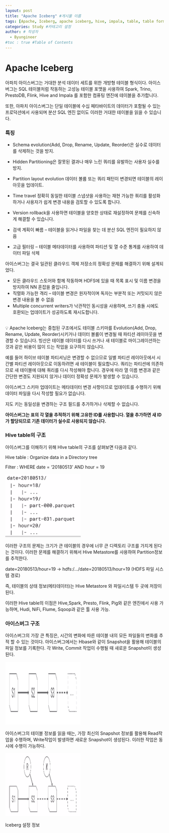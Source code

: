```yaml
---
layout: post
title: "Apache Iceberg" #게시물 이름
tags: [Apache, Iceberg, apache iceberg, hive, impala, table, table format, 아이스버그] #태그 설정
categories: Study #카테고리 설정
author: # 작성자
  - Byungineer
#toc : true #Table of Contents
---
```



# Apache Iceberg

아파치 아이스버그는 거대한 분석 데이터 세트를 위한 개방형 테이블 형식이다. 아이스버그는 SQL 테이블처럼 작동하는 고성능 테이블 포맷을 사용하여 Spark, Trino, PrestoDB, Flink, Hive and Impala 를 포함한 컴퓨팅 엔진에 테이블을 추가합니다.

또한, 아파치 아이스버그는 단일 테이블에 수십 페타바이트의 데이터가 포함될 수 있는 프로덕션에서 사용되며 분산 SQL 엔진 없이도 이러한 거대한 테이블을 읽을 수 있습니다.

### 특징

- Schema evolution(Add, Drop, Rename, Update, Reorder)은 실수로 데이터를 삭제하는 것을 방지.
- Hidden Partitioning은 잘못된 결과나 매우 느린 쿼리를 유발하는 사용자 실수를 방지.
- Partition layout evolution 데이터 볼륨 또는 쿼리 패턴이 변경되면 테이블의 레이아웃을 업데이트.
- Time travel 정확히 동일한 테이블 스냅샷을 사용하는 재현 가능한 쿼리를 활성화하거나 사용자가 쉽게 변경 내용을 검토할 수 있도록 합니다.
- Version rollback을 사용하면 테이블을 양호한 상태로 재설정하여 문제를 신속하게 해결할 수 있습니다.

- 검색 계획이 빠름 – 테이블을 읽거나 파일을 찾는 데 분산 SQL 엔진이 필요하지 않음
- 고급 필터링 – 테이블 메타데이터를 사용하여 파티션 및 열 수준 통계를 사용하여 데이터 파일 삭제

아이스버그는 결국 일관된 클라우드 객체 저장소의 정확성 문제를 해결하기 위해 설계되었다.

- 모든 클라우드 스토어와 함께 작동하며 HDFS에 있을 때 목록 표시 및 이름 변경을 방지하여 NN 혼잡을 줄입니다.
- 직렬화 가능한 격리 – 테이블 변경은 원자적이며 독자는 부분적 또는 커밋되지 않은 변경 내용을 볼 수 없음
- Multiple concurrent writers가 낙관적인 동시성을 사용하며, 쓰기 충돌 시에도 호환되는 업데이트가 성공하도록 재시도합니다.

## 

<aside>
💡 Apache Iceberg는 중첩된 구조에서도 테이블 스키마를 Evolution(Add, Drop, Rename, Update, Reorder)시키거나 데이터 볼륨이 변경될 때 파티션 레이아웃을 변경할 수 있습니다. 빙산은 테이블 데이터를 다시 쓰거나 새 테이블로 마이그레이션하는 것과 같은 비용이 많이 드는 작업을 요구하지 않습니다.

예를 들어 하이브 테이블 파티셔닝은 변경할 수 없으므로 일별 파티션 레이아웃에서 시간별 파티션 레이아웃으로 이동하려면 새 테이블이 필요합니다. 쿼리는 파티션에 의존하므로 새 테이블에 대해 쿼리를 다시 작성해야 합니다. 경우에 따라 열 이름 변경과 같은 간단한 변경도 지원되지 않거나 데이터 정확성 문제가 발생할 수 있습니다.

</aside>

아이스버그 스키마 업데이트는 메타데이터 변경 사항이므로 업데이트를 수행하기 위해 데이터 파일을 다시 작성할 필요가 없습니다.

지도 키는 동일성을 변경하는 구조 필드를 추가하거나 삭제할 수 없습니다.

**아이스버그는 표의 각 열을 추적하기 위해 고유한 ID를 사용합니다. 열을 추가하면 새 ID가 할당되므로 기존 데이터가 실수로 사용되지 않습니다.**

### Hive table의 구조

아이스버그를 이해하기 위해 HIve table의 구조를 살펴보면 다음과 같다.

Hive table : Organize data in a Directory tree

Filter : WHERE date = ‘20180513’ AND hour = 19

<img src="/image/hive_table_archi.png" alt="hive_table_architecture" style="height: 200px; width:240px;"/>

이러한 구조의 문제는 크기가 큰 테이블의 경우에 너무 큰 디렉토리 구조를 가지게 된다는 것이다. 이러한 문제를 해결하기 위해서 Hive Metastore를 사용하여 Partition정보를 추적한다.

date=20180513/hour=19 → hdfs:/…/date=20180513/hour=19 (HDFS 파일 시스템 경로)

즉, 테이블의 상태 정보(메타데이터)는 Hive Metastore 와 파일시스템 두 곳에 저장이 된다.

이러한 Hive table의 이점은 Hive,Spark, Presto, Flink, Pig와 같은 엔진에서 사용 가능하며, Hudi, NiFi, Flume, Sqoop과 같은 툴 사용 가능.

### 아이스버그 구조

아이스버그의 가장 큰 특징은, 시간의 변화에 따른 테이블 내의 모든 파일들의 변화를 추적 할 수 있는 것이다. 아이스버그에서는 Hbase와 같이 Snapshot을 활용해 테이블의 파일 정보를 기록한다. 각 Write, Commit 작업이 수행될 때 새로운 Snapshot이 생성된다.

<img src="/image/iceberg_snapshot1.png" alt="test" style="height: 200px; width:240px;"/>

아이스버그의 테이블 정보를 읽을 때는, 가장 최신의 Snapshot 정보를 활용해 Read작업을 수행하며, Write작업이 발생하면 새로운 Snapshot이 생성된다. 이러한 작업은 동시에 수행이 가능하다.


<img src="/image/iceberg_snapshot2.png" alt="test" style="height: 200px; width:240px;"/>


Iceberg 설정 정보
